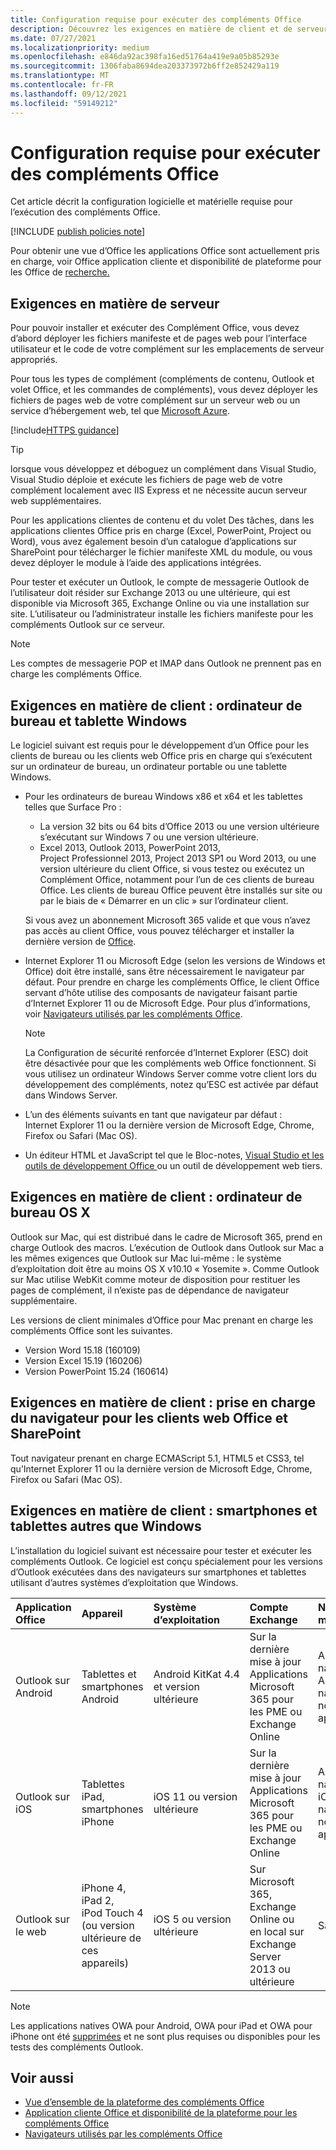 ```yaml
---
title: Configuration requise pour exécuter des compléments Office
description: Découvrez les exigences en matière de client et de serveur dont un utilisateur final a besoin pour exécuter des Office de recherche.
ms.date: 07/27/2021
ms.localizationpriority: medium
ms.openlocfilehash: e846da92ac398fa16ed51764a419e9a05b85293e
ms.sourcegitcommit: 1306faba8694dea203373972b6ff2e852429a119
ms.translationtype: MT
ms.contentlocale: fr-FR
ms.lasthandoff: 09/12/2021
ms.locfileid: "59149212"
---
```

# <a name="requirements-for-running-office-add-ins"></a>Configuration requise pour exécuter des compléments Office

Cet article décrit la configuration logicielle et matérielle requise pour l’exécution des compléments Office.

[!INCLUDE [publish policies note](../includes/note-publish-policies.md)]

Pour obtenir une vue d’Office les applications Office sont actuellement pris en charge, voir Office application cliente et disponibilité de plateforme pour les Office de [recherche.](../overview/office-add-in-availability.md)

## <a name="server-requirements"></a>Exigences en matière de serveur

Pour pouvoir installer et exécuter des Complément Office, vous devez d’abord déployer les fichiers manifeste et de pages web pour l’interface utilisateur et le code de votre complément sur les emplacements de serveur appropriés.

Pour tous les types de complément (compléments de contenu, Outlook et volet Office, et les commandes de compléments), vous devez déployer les fichiers de pages web de votre complément sur un serveur web ou un service d’hébergement web, tel que [Microsoft Azure](../publish/host-an-office-add-in-on-microsoft-azure.md).

[!include[HTTPS guidance](../includes/https-guidance.md)]

> [!TIP]
> lorsque vous développez et déboguez un complément dans Visual Studio, Visual Studio déploie et exécute les fichiers de page web de votre complément localement avec IIS Express et ne nécessite aucun serveur web supplémentaires.

Pour les applications clientes de contenu et du volet Des tâches, dans les applications clientes Office pris en charge (Excel, PowerPoint, Project ou Word), vous avez également besoin d’un catalogue d’applications sur SharePoint pour télécharger le fichier manifeste XML du module, ou vous devez déployer le module à l’aide des applications [](../publish/publish-task-pane-and-content-add-ins-to-an-add-in-catalog.md) intégrées. [](/microsoft-365/admin/manage/test-and-deploy-microsoft-365-apps)

Pour tester et exécuter un Outlook, le compte de messagerie Outlook de l’utilisateur doit résider sur Exchange 2013 ou une ultérieure, qui est disponible via Microsoft 365, Exchange Online ou via une installation sur site. L’utilisateur ou l’administrateur installe les fichiers manifeste pour les compléments Outlook sur ce serveur.

> [!NOTE]
> Les comptes de messagerie POP et IMAP dans Outlook ne prennent pas en charge les compléments Office.

## <a name="client-requirements-windows-desktop-and-tablet"></a>Exigences en matière de client : ordinateur de bureau et tablette Windows

Le logiciel suivant est requis pour le développement d’un Office pour les clients de bureau ou les clients web Office pris en charge qui s’exécutent sur un ordinateur de bureau, un ordinateur portable ou une tablette Windows.

- Pour les ordinateurs de bureau Windows x86 et x64 et les tablettes telles que Surface Pro :
  - La version 32 bits ou 64 bits d’Office 2013 ou une version ultérieure s’exécutant sur Windows 7 ou une version ultérieure.
  - Excel 2013, Outlook 2013, PowerPoint 2013, Project Professionnel 2013, Project 2013 SP1 ou Word 2013, ou une version ultérieure du client Office, si vous testez ou exécutez un Complément Office, notamment pour l’un de ces clients de bureau Office. Les clients de bureau Office peuvent être installés sur site ou par le biais de « Démarrer en un clic » sur l’ordinateur client.

  Si vous avez un abonnement Microsoft 365 valide et que vous n’avez pas accès au client Office, vous pouvez télécharger et installer la dernière version de [Office](https://support.microsoft.com/office/4414eaaf-0478-48be-9c42-23adc4716658).

- Internet Explorer 11 ou Microsoft Edge (selon les versions de Windows et Office) doit être installé, sans être nécessairement le navigateur par défaut. Pour prendre en charge les compléments Office, le client Office servant d’hôte utilise des composants de navigateur faisant partie d’Internet Explorer 11 ou de Microsoft Edge. Pour plus d’informations, voir [Navigateurs utilisés par les compléments Office](browsers-used-by-office-web-add-ins.md).

  > [!NOTE]
  > La Configuration de sécurité renforcée d’Internet Explorer (ESC) doit être désactivée pour que les compléments web Office fonctionnent. Si vous utilisez un ordinateur Windows Server comme votre client lors du développement des compléments, notez qu’ESC est activée par défaut dans Windows Server.

- L’un des éléments suivants en tant que navigateur par défaut : Internet Explorer 11 ou la dernière version de Microsoft Edge, Chrome, Firefox ou Safari (Mac OS).
- Un éditeur HTML et JavaScript tel que le Bloc-notes, [Visual Studio et les outils de développement Office ](https://www.visualstudio.com/features/office-tools-vs) ou un outil de développement web tiers.

## <a name="client-requirements-os-x-desktop"></a>Exigences en matière de client : ordinateur de bureau OS X

Outlook sur Mac, qui est distribué dans le cadre de Microsoft 365, prend en charge Outlook des macros. L’exécution de Outlook dans Outlook sur Mac a les mêmes exigences que Outlook sur Mac lui-même : le système d’exploitation doit être au moins OS X v10.10 « Yosemite ». Comme Outlook sur Mac utilise WebKit comme moteur de disposition pour restituer les pages de complément, il n’existe pas de dépendance de navigateur supplémentaire.

Les versions de client minimales d’Office pour Mac prenant en charge les compléments Office sont les suivantes.

- Version Word 15.18 (160109)
- Version Excel 15.19 (160206)
- Version PowerPoint 15.24 (160614)

## <a name="client-requirements-browser-support-for-office-web-clients-and-sharepoint"></a>Exigences en matière de client : prise en charge du navigateur pour les clients web Office et SharePoint

Tout navigateur prenant en charge ECMAScript 5.1, HTML5 et CSS3, tel qu’Internet Explorer 11 ou la dernière version de Microsoft Edge, Chrome, Firefox ou Safari (Mac OS).


## <a name="client-requirements-non-windows-smartphone-and-tablet"></a>Exigences en matière de client : smartphones et tablettes autres que Windows

L’installation du logiciel suivant est nécessaire pour tester et exécuter les compléments Outlook. Ce logiciel est conçu spécialement pour les versions d’Outlook exécutées dans des navigateurs sur smartphones et tablettes utilisant d’autres systèmes d’exploitation que Windows.


| Application Office | Appareil | Système d’exploitation | Compte Exchange | Navigateur mobile |
|:-----|:-----|:-----|:-----|:-----|
|Outlook sur Android|Tablettes et smartphones Android|Android KitKat 4.4 et version ultérieure|Sur la dernière mise à jour Applications Microsoft 365 pour les PME ou Exchange Online|Application native pour Android, navigateur non applicable|
|Outlook sur iOS|Tablettes iPad, smartphones iPhone|iOS 11 ou version ultérieure|Sur la dernière mise à jour Applications Microsoft 365 pour les PME ou Exchange Online|Application native pour iOS, navigateur non applicable|
|Outlook sur le web|iPhone 4, iPad 2, iPod Touch 4 (ou version ultérieure de ces appareils)|iOS 5 ou version ultérieure|Sur Microsoft 365, Exchange Online ou en local sur Exchange Server 2013 ou ultérieure|Safari|

> [!NOTE]
> Les applications natives OWA pour Android, OWA pour iPad et OWA pour iPhone ont été [supprimées](https://support.microsoft.com/office/076ec122-4576-4900-bc26-937f84d25a4b) et ne sont plus requises ou disponibles pour les tests des compléments Outlook.


## <a name="see-also"></a>Voir aussi

- [Vue d’ensemble de la plateforme des compléments Office](../overview/office-add-ins.md)
- [Application cliente Office et disponibilité de la plateforme pour les compléments Office](../overview/office-add-in-availability.md)
- [Navigateurs utilisés par les compléments Office](browsers-used-by-office-web-add-ins.md)
